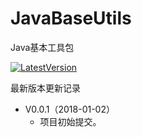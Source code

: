 # JavaBaseUtils

Java基本工具包

[![LatestVersion](https://img.shields.io/badge/LatestVersion-0.0.1-orange.svg)](https://github.com/TangerineSpecter/JavaBaseUtils/blob/master/VERSION.md)

最新版本更新记录

- V0.0.1（2018-01-02）
	- 项目初始提交。